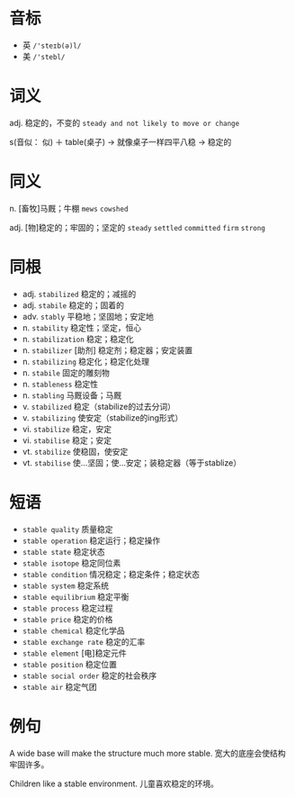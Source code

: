 # 音标

- 英 `/'steɪb(ə)l/`
- 美 `/'stebl/`

# 词义

adj. 稳定的，不变的
`steady and not likely to move or change`



s(音似： 似) ＋ table(桌子) → 就像桌子一样四平八稳 → 稳定的

# 同义

n. [畜牧]马厩；牛棚
`mews` `cowshed`

adj. [物]稳定的；牢固的；坚定的
`steady` `settled` `committed` `firm` `strong`

# 同根

- adj. `stabilized` 稳定的；减摇的
- adj. `stabile` 稳定的；固着的
- adv. `stably` 平稳地；坚固地；安定地
- n. `stability` 稳定性；坚定，恒心
- n. `stabilization` 稳定；稳定化
- n. `stabilizer` [助剂] 稳定剂；稳定器；安定装置
- n. `stabilizing` 稳定化；稳定化处理
- n. `stabile` 固定的雕刻物
- n. `stableness` 稳定性
- n. `stabling` 马厩设备；马厩
- v. `stabilized` 稳定（stabilize的过去分词）
- v. `stabilizing` 使安定（stabilize的ing形式）
- vi. `stabilize` 稳定，安定
- vi. `stabilise` 稳定；安定
- vt. `stabilize` 使稳固，使安定
- vt. `stabilise` 使…坚固；使…安定；装稳定器（等于stablize）

# 短语

- `stable quality` 质量稳定
- `stable operation` 稳定运行；稳定操作
- `stable state` 稳定状态
- `stable isotope` 稳定同位素
- `stable condition` 情况稳定；稳定条件；稳定状态
- `stable system` 稳定系统
- `stable equilibrium` 稳定平衡
- `stable process` 稳定过程
- `stable price` 稳定的价格
- `stable chemical` 稳定化学品
- `stable exchange rate` 稳定的汇率
- `stable element` [电]稳定元件
- `stable position` 稳定位置
- `stable social order` 稳定的社会秩序
- `stable air` 稳定气团

# 例句

A wide base will make the structure much more stable.
宽大的底座会使结构牢固许多。

Children like a stable environment.
儿童喜欢稳定的环境。


